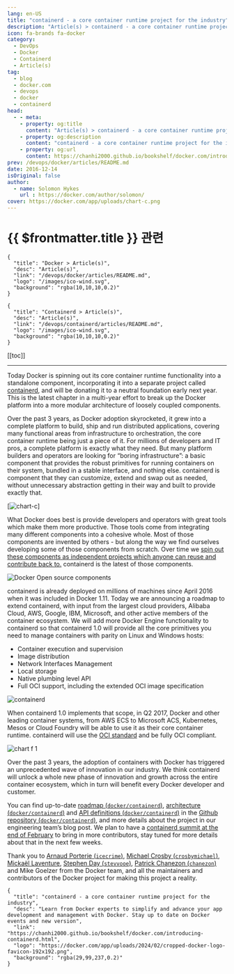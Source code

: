 ```yaml
---
lang: en-US
title: "containerd - a core container runtime project for the industry"
description: "Article(s) > containerd - a core container runtime project for the industry"
icon: fa-brands fa-docker
category:
  - DevOps
  - Docker
  - Containerd
  - Article(s)
tag:
  - blog
  - docker.com
  - devops
  - docker
  - containerd
head:
  - - meta:
    - property: og:title
      content: "Article(s) > containerd - a core container runtime project for the industry"
    - property: og:description
      content: "containerd - a core container runtime project for the industry"
    - property: og:url
      content: https://chanhi2000.github.io/bookshelf/docker.com/introducing-containerd.html
prev: /devops/docker/articles/README.md
date: 2016-12-14
isOriginal: false
author:
  - name: Solomon Hykes
    url : https://docker.com/author/solomon/
cover: https://docker.com/app/uploads/chart-c.png
---
```


# {{ $frontmatter.title }} 관련

```component VPCard
{
  "title": "Docker > Article(s)",
  "desc": "Article(s)",
  "link": "/devops/docker/articles/README.md",
  "logo": "/images/ico-wind.svg",
  "background": "rgba(10,10,10,0.2)"
}
```

```component VPCard
{
  "title": "Containerd > Article(s)",
  "desc": "Article(s)",
  "link": "/devops/containerd/articles/README.md",
  "logo": "/images/ico-wind.svg",
  "background": "rgba(10,10,10,0.2)"
}
```

[[toc]]

---

<SiteInfo
  name="containerd - a core container runtime project for the industry"
  desc="Learn from Docker experts to simplify and advance your app development and management with Docker. Stay up to date on Docker events and new version"
  url="https://docker.com/blog/introducing-containerd"
  logo="https://docker.com/app/uploads/2024/02/cropped-docker-logo-favicon-192x192.png"
  preview="https://docker.com/app/uploads/chart-c.png"/>

Today Docker is spinning out its core container runtime functionality into a standalone component, incorporating it into a separate project called [<VPIcon icon="iconfont icon-containerd"/>containerd](https://containerd.io), and will be donating it to a neutral foundation early next year. This is the latest chapter in a multi-year effort to break up the Docker platform into a more modular architecture of loosely coupled components.

Over the past 3 years, as Docker adoption skyrocketed, it grew into a complete platform to build, ship and run distributed applications, covering many functional areas from infrastructure to orchestration, the core container runtime being just a piece of it. For millions of developers and IT pros, a complete platform is exactly what they need. But many platform builders and operators are looking for “boring infrastructure”: a basic component that provides the robust primitives for running containers on their system, bundled in a stable interface, and nothing else. containerd is component that they can customize, extend and swap out as needed, without unnecessary abstraction getting in their way and built to provide exactly that.

[![chart-c](https://docker.com/app/uploads/chart-c.png)]

What Docker does best is provide developers and operators with great tools which make them more productive. Those tools come from integrating many different components into a cohesive whole. Most of those components are invented by others - but along the way we find ourselves developing some of those components from scratch. Over time we [<VPIcon icon="fa-brands fa-youtube"/>spin out these components as independent projects which anyone can reuse and contribute back to.](https://youtu.be/p_2NDz0K0uc&t=4m45s) containerd is the latest of those components.

![Docker Open source components](https://docker.com/app/uploads/Picture1-4.png)

containerd is already deployed on millions of machines since April 2016 when it was included in Docker 1.11. Today we are announcing a roadmap to extend containerd, with input from the largest cloud providers, Alibaba Cloud, AWS, Google, IBM, Microsoft, and other active members of the container ecosystem. We will add more Docker Engine functionality to containerd so that containerd 1.0 will provide all the core primitives you need to manage containers with parity on Linux and Windows hosts:

- Container execution and supervision
- Image distribution
- Network Interfaces Management
- Local storage
- Native plumbing level API
- Full OCI support, including the extended OCI image specification

![containerd](https://docker.com/app/uploads/chart-a.png)

When containerd 1.0 implements that scope, in Q2 2017, Docker and other leading container systems, from AWS ECS to Microsoft ACS, Kubernetes, Mesos or Cloud Foundry will be able to use it as their core container runtime. containerd will use the [OCI standard](https://opencontainers.org/) and be fully OCI compliant.

![chart f 1](https://docker.com/app/uploads/chart-f-1.png)

Over the past 3 years, the adoption of containers with Docker has triggered an unprecedented wave of innovation in our industry. We think containerd will unlock a whole new phase of innovation and growth across the entire container ecosystem, which in turn will benefit every Docker developer and customer.

You can find up-to-date [roadmap (<VPIcon icon="iconfont icon-github"/>`docker/containerd`)](https://github.com/docker/containerd/blob/master/ROADMAP.md), [architecture (<VPIcon icon="iconfont icon-github"/>`docker/containerd`)](https://github.com/docker/containerd/blob/master/design/architecture.md) and [API definitions (<VPIcon icon="iconfont icon-github"/>`docker/containerd`)](https://github.com/docker/containerd/tree/master/api/) in the [Github repository (<VPIcon icon="iconfont icon-github"/>`docker/containerd`)](https://github.com/docker/containerd/), and more details about the project in our engineering team’s blog post. We plan to have a [<VPIcon icon="fa-brands fa-google"/>containerd summit at the end of February](https://docs.google.com/forms/d/e/1FAIpQLSeYK9_DaFJvF8PtyykUzm3awV3e1xHwuonxbKvak9UYS8VnqQ/viewform?c=0&w=1) to bring in more contributors, stay tuned for more details about that in the next few weeks.

Thank you to [Arnaud Porterie (<VPIcon icon="iconfont icon-github"/>`icecrime`)](https://github.com/icecrime), [Michael Crosby (<VPIcon icon="iconfont icon-github"/>`crosbymichael`)](https://github.com/crosbymichael), [Mickaël Laventure](https://github.com/mlaventure), [Stephen Day (<VPIcon icon="iconfont icon-github"/>`stevvooe`)](https://github.com/stevvooe), [Patrick Chanezon (<VPIcon icon="iconfont icon-github"/>`chanezon`)](https://github.com/chanezon) and Mike Goelzer from the Docker team, and all the maintainers and contributors of the Docker project for making this project a reality.

<!-- TODO: add ARTICLE CARD -->
```component VPCard
{
  "title": "containerd - a core container runtime project for the industry",
  "desc": "Learn from Docker experts to simplify and advance your app development and management with Docker. Stay up to date on Docker events and new version",
  "link": "https://chanhi2000.github.io/bookshelf/docker.com/introducing-containerd.html",
  "logo": "https://docker.com/app/uploads/2024/02/cropped-docker-logo-favicon-192x192.png",
  "background": "rgba(29,99,237,0.2)"
}
```
